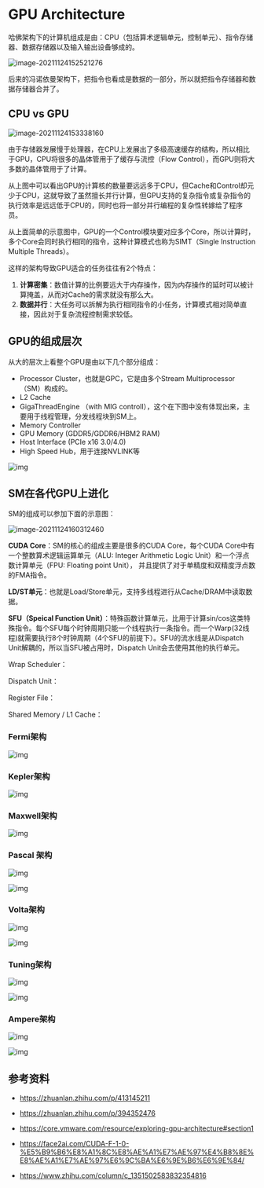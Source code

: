 # GPU Architecture

哈佛架构下的计算机组成是由：CPU（包括算术逻辑单元，控制单元）、指令存储器、数据存储器以及输入输出设备够成的。

![image-20211124152521276](./images/image-20211124152521276.png)

后来的冯诺依曼架构下，把指令也看成是数据的一部分，所以就把指令存储器和数据存储器合并了。

## CPU vs GPU

![image-20211124153338160](images/image-20211124153338160.png)

由于存储器发展慢于处理器，在CPU上发展出了多级高速缓存的结构，所以相比于GPU，CPU将很多的晶体管用于了缓存与流控（Flow Control），而GPU则将大多数的晶体管用于了计算。

从上图中可以看出GPU的计算核的数量要远远多于CPU，但Cache和Control却元少于CPU，这就导致了虽然擅长并行计算，但GPU支持的复杂指令或复杂指令的执行效率是远远低于CPU的，同时也将一部分并行编程的复杂性转嫁给了程序员。

从上面简单的示意图中，GPU的一个Control模块要对应多个Core，所以计算时，多个Core会同时执行相同的指令，这种计算模式也称为SIMT（Single Instruction Multiple Threads）。

这样的架构导致GPU适合的任务往往有2个特点：

1. **计算密集**：数值计算的比例要远大于内存操作，因为内存操作的延时可以被计算掩盖，从而对Cache的需求就没有那么大。
2. **数据并行**：大任务可以拆解为执行相同指令的小任务，计算模式相对简单直接，因此对于复杂流程控制需求较低。

## GPU的组成层次

从大的层次上看整个GPU是由以下几个部分组成：

* Processor Cluster，也就是GPC，它是由多个Stream Multiprocessor（SM）构成的。
* L2 Cache
* GigaThreadEngine （with MIG controll），这个在下图中没有体现出来，主要用于线程管理，分发线程块到SM上。
* Memory Controller
* GPU Memory (GDDR5/GDDR6/HBM2 RAM)
* Host Interface (PCIe x16 3.0/4.0)
* High Speed Hub，用于连接NVLINK等

![img](images/gpu-architecture.PNG)

## SM在各代GPU上进化

SM的组成可以参加下面的示意图：

![image-20211124160312460](images/image-20211124160312460.png)

**CUDA Core**：SM的核心的组成主要是很多的CUDA Core，每个CUDA Core中有一个整数算术逻辑运算单元（ALU: Integer Arithmetic Logic Unit）和一个浮点数计算单元（FPU: Floating point Unit）， 并且提供了对于单精度和双精度浮点数的FMA指令。

**LD/ST单元**：也就是Load/Store单元，支持多线程进行从Cache/DRAM中读取数据。

**SFU（Speical Function Unit）**：特殊函数计算单元，比用于计算sin/cos这类特殊指令。每个SFU每个时钟周期只能一个线程执行一条指令。而一个Warp(32线程)就需要执行8个时钟周期（4个SFU的前提下）。SFU的流水线是从Dispatch Unit解耦的，所以当SFU被占用时，Dispatch Unit会去使用其他的执行单元。

Wrap Scheduler：

Dispatch Unit：

Register File：

Shared Memory / L1 Cache：

### Fermi架构

![img](images/v2-6e7066f52db50db255a4b1d6f02511ed_1440w.jpg)

### Kepler架构

![img](images/v2-8130651bd394205a5f9fb9c736085b96_1440w.jpg)

### Maxwell架构

![img](images/v2-3cd6ea7b8bfd5830760e022393da0b1a_1440w.jpg)

### Pascal 架构

![img](images/v2-db3b0bf04555903a73091ca59b106590_1440w.jpg)

![img](images/v2-3b778fe574465729c48845a65a5c3a6f_1440w.jpg)

### Volta架构

![img](images/v2-05dcf828cc7c523dd019ef10e02cdcd0_1440w.jpg)



![img](images/v2-ab5cc1ac8a897332cdb9d6565cf9c7af_1440w.jpg)

### Tuning架构

![img](images/v2-ad35c378dd647c7321e3e86439c1fafc_1440w.jpg)

![img](images/v2-e4b50206dd02b96fccbd6b95a00a0d49_1440w.jpg)

### Ampere架构

![img](images/v2-eb596de1da67c6e2eb3f0bc78f0d687b_1440w.jpg)

![img](images/v2-ab9a493303f4902b1dace22df0fb652d_1440w.jpg)

## 参考资料

- https://zhuanlan.zhihu.com/p/413145211
- https://zhuanlan.zhihu.com/p/394352476

- https://core.vmware.com/resource/exploring-gpu-architecture#section1

- https://face2ai.com/CUDA-F-1-0-%E5%B9%B6%E8%A1%8C%E8%AE%A1%E7%AE%97%E4%B8%8E%E8%AE%A1%E7%AE%97%E6%9C%BA%E6%9E%B6%E6%9E%84/

- https://www.zhihu.com/column/c_1351502583832354816

